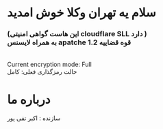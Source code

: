     
 <h1>سلام یه تهران وکلا خوش امدید </h1>
                                                                                                                                                                                                                            
<h3>(این هاست گواهی امنیتی cloudflare SLL دارد )
<br> 
    به همراه لایسنس apatche 1.2 قوه قضاییه
</h3>


<br>
Current encryption mode: Full
<br>
حالت رمزگذاری فعلی: کامل

 

  <h1> درباره ما</h1>
سازنده : اکبر تقی پور
  
